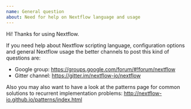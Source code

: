 ```yaml
---
name: General question 
about: Need for help on Nextflow language and usage
---
```


Hi! Thanks for using Nextflow. 

If you need help about Nextflow scripting language, 
configuration options and general Nextflow usage the better 
channels to post this kind of questions are: 

* Google group: https://groups.google.com/forum/#!forum/nextflow
* Gitter channel: https://gitter.im/nextflow-io/nextflow


Also you may also want to have a look at the patterns page 
for common solutions to recurrent implementation problems: 
http://nextflow-io.github.io/patterns/index.html


